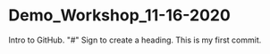 # Demo_Workshop_11-16-2020
Intro to GitHub.
"#" Sign to create  a heading.
This is my first commit.
